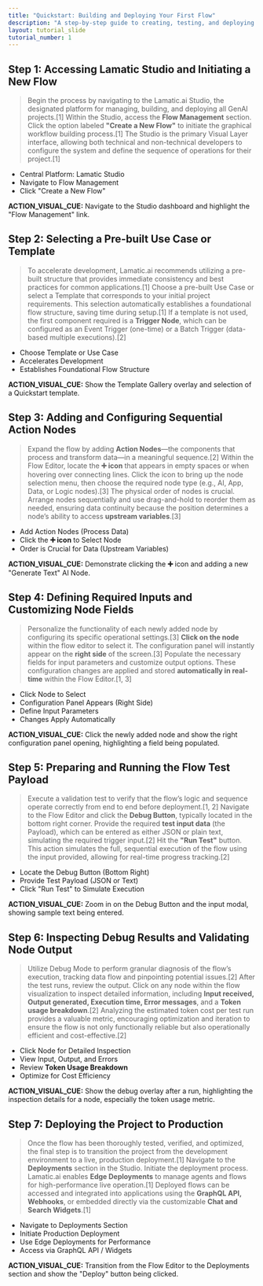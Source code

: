 ```yaml
---
title: "Quickstart: Building and Deploying Your First Flow"
description: "A step-by-step guide to creating, testing, and deploying your first GenAI workflow using the Lamatic Studio Flow Editor."
layout: tutorial_slide
tutorial_number: 1
---
```


## Step 1: Accessing Lamatic Studio and Initiating a New Flow

> Begin the process by navigating to the Lamatic.ai Studio, the designated platform for managing, building, and deploying all GenAI projects.[1] Within the Studio, access the **Flow Management** section. Click the option labeled **"Create a New Flow"** to initiate the graphical workflow building process.[1] The Studio is the primary Visual Layer interface, allowing both technical and non-technical developers to configure the system and define the sequence of operations for their project.[1]

* Central Platform: Lamatic Studio
* Navigate to Flow Management
* Click "Create a New Flow"

**ACTION_VISUAL_CUE:** Navigate to the Studio dashboard and highlight the "Flow Management" link.

## Step 2: Selecting a Pre-built Use Case or Template

> To accelerate development, Lamatic.ai recommends utilizing a pre-built structure that provides immediate consistency and best practices for common applications.[1] Choose a pre-built Use Case or select a Template that corresponds to your initial project requirements. This selection automatically establishes a foundational flow structure, saving time during setup.[1] If a template is not used, the first component required is a **Trigger Node**, which can be configured as an Event Trigger (one-time) or a Batch Trigger (data-based multiple executions).[2]

* Choose Template or Use Case
* Accelerates Development
* Establishes Foundational Flow Structure

**ACTION_VISUAL_CUE:** Show the Template Gallery overlay and selection of a Quickstart template.

## Step 3: Adding and Configuring Sequential Action Nodes

> Expand the flow by adding **Action Nodes**—the components that process and transform data—in a meaningful sequence.[2] Within the Flow Editor, locate the **➕ icon** that appears in empty spaces or when hovering over connecting lines. Click the icon to bring up the node selection menu, then choose the required node type (e.g., AI, App, Data, or Logic nodes).[3] The physical order of nodes is crucial. Arrange nodes sequentially and use drag-and-hold to reorder them as needed, ensuring data continuity because the position determines a node’s ability to access **upstream variables**.[3]

* Add Action Nodes (Process Data)
* Click the **➕ icon** to Select Node
* Order is Crucial for Data (Upstream Variables)

**ACTION_VISUAL_CUE:** Demonstrate clicking the **➕** icon and adding a new "Generate Text" AI Node.

## Step 4: Defining Required Inputs and Customizing Node Fields

> Personalize the functionality of each newly added node by configuring its specific operational settings.[3] **Click on the node** within the flow editor to select it. The configuration panel will instantly appear on the **right side** of the screen.[3] Populate the necessary fields for input parameters and customize output options. These configuration changes are applied and stored **automatically in real-time** within the Flow Editor.[1, 3]

* Click Node to Select
* Configuration Panel Appears (Right Side)
* Define Input Parameters
* Changes Apply Automatically

**ACTION_VISUAL_CUE:** Click the newly added node and show the right configuration panel opening, highlighting a field being populated.

## Step 5: Preparing and Running the Flow Test Payload

> Execute a validation test to verify that the flow’s logic and sequence operate correctly from end to end before deployment.[1, 2] Navigate to the Flow Editor and click the **Debug Button**, typically located in the bottom right corner. Provide the required **test input data** (the Payload), which can be entered as either JSON or plain text, simulating the required trigger input.[2] Hit the **"Run Test"** button. This action simulates the full, sequential execution of the flow using the input provided, allowing for real-time progress tracking.[2]

* Locate the Debug Button (Bottom Right)
* Provide Test Payload (JSON or Text)
* Click "Run Test" to Simulate Execution

**ACTION_VISUAL_CUE:** Zoom in on the Debug Button and the input modal, showing sample text being entered.

## Step 6: Inspecting Debug Results and Validating Node Output

> Utilize Debug Mode to perform granular diagnosis of the flow’s execution, tracking data flow and pinpointing potential issues.[2] After the test runs, review the output. Click on any node within the flow visualization to inspect detailed information, including **Input received, Output generated, Execution time, Error messages**, and a **Token usage breakdown**.[2] Analyzing the estimated token cost per test run provides a valuable metric, encouraging optimization and iteration to ensure the flow is not only functionally reliable but also operationally efficient and cost-effective.[2]

* Click Node for Detailed Inspection
* View Input, Output, and Errors
* Review **Token Usage Breakdown**
* Optimize for Cost Efficiency

**ACTION_VISUAL_CUE:** Show the debug overlay after a run, highlighting the inspection details for a node, especially the token usage metric.

## Step 7: Deploying the Project to Production

> Once the flow has been thoroughly tested, verified, and optimized, the final step is to transition the project from the development environment to a live, production deployment.[1] Navigate to the **Deployments** section in the Studio. Initiate the deployment process. Lamatic.ai enables **Edge Deployments** to manage agents and flows for high-performance live operation.[1] Deployed flows can be accessed and integrated into applications using the **GraphQL API, Webhooks**, or embedded directly via the customizable **Chat and Search Widgets**.[1]

* Navigate to Deployments Section
* Initiate Production Deployment
* Use Edge Deployments for Performance
* Access via GraphQL API / Widgets

**ACTION_VISUAL_CUE:** Transition from the Flow Editor to the Deployments section and show the "Deploy" button being clicked.